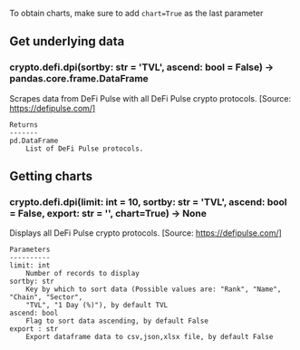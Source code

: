 To obtain charts, make sure to add `chart=True` as the last parameter

## Get underlying data 
### crypto.defi.dpi(sortby: str = 'TVL', ascend: bool = False) -> pandas.core.frame.DataFrame

Scrapes data from DeFi Pulse with all DeFi Pulse crypto protocols.
    [Source: https://defipulse.com/]

    Returns
    -------
    pd.DataFrame
        List of DeFi Pulse protocols.

## Getting charts 
### crypto.defi.dpi(limit: int = 10, sortby: str = 'TVL', ascend: bool = False, export: str = '', chart=True) -> None

Displays all DeFi Pulse crypto protocols.
    [Source: https://defipulse.com/]

    Parameters
    ----------
    limit: int
        Number of records to display
    sortby: str
        Key by which to sort data (Possible values are: "Rank", "Name", "Chain", "Sector",
        "TVL", "1 Day (%)"), by default TVL
    ascend: bool
        Flag to sort data ascending, by default False
    export : str
        Export dataframe data to csv,json,xlsx file, by default False
